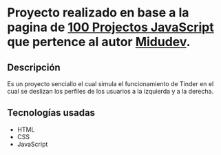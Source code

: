 # Proyecto realizado en base a la pagina de [100 Projectos JavaScript](https://www.javascript100.dev/) que pertence al autor [Midudev](https://github.com/midudev).

## Descripción
Es un proyecto senciallo el cual simula el funcionamiento de Tinder en el cual se deslizan los perfiles de los usuarios a la izquierda y a la derecha.

## Tecnologías usadas
* HTML
* CSS
* JavaScript